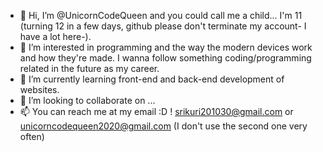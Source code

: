 - 👋 Hi, I’m @UnicornCodeQueen and you could call me a child... I'm 11 (turning 12 in a few days, github please don't terminate my account- I have a lot here-).
- 👀 I’m interested in programming and the way the modern devices work and how they're made. I wanna follow something coding/programming related in the future as my career.
- 🌱 I’m currently learning front-end and back-end development of websites.
- 💞️ I’m looking to collaborate on ...
- 📫 You can reach me at my email :D ! srikuri201030@gmail.com or unicorncodequeen2020@gmail.com (I don't use the second one very often)

<!---
UnicornCodeQueen/UnicornCodeQueen is a ✨ special ✨ repository because its `README.md` (this file) appears on your GitHub profile.
You can click the Preview link to take a look at your changes.
--->
